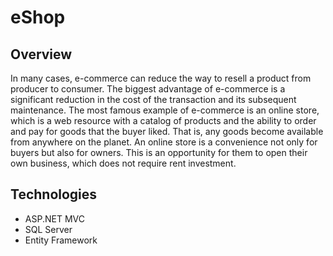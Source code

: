 # eShop
## Overview
In many cases, e-commerce can reduce the way to resell a product from producer to consumer. The biggest advantage of e-commerce is a significant reduction in the cost of the transaction and its subsequent maintenance. The most famous example of e-commerce is an online store, which is a web resource with a catalog of products and the ability to order and pay for goods that the buyer liked. That is, any goods become available from anywhere on the planet. An online store is a convenience not only for buyers but also for owners. This is an opportunity for them to open their own business, which does not require rent investment.
## Technologies
* ASP.NET MVC
* SQL Server
* Entity Framework
